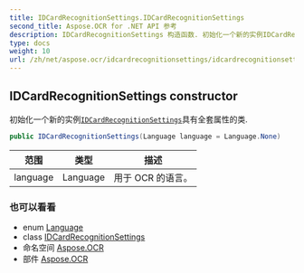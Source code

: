 ```yaml
---
title: IDCardRecognitionSettings.IDCardRecognitionSettings
second_title: Aspose.OCR for .NET API 参考
description: IDCardRecognitionSettings 构造函数. 初始化一个新的实例IDCardRecognitionSettings具有全套属性的类.
type: docs
weight: 10
url: /zh/net/aspose.ocr/idcardrecognitionsettings/idcardrecognitionsettings/
---
```

## IDCardRecognitionSettings constructor

初始化一个新的实例[`IDCardRecognitionSettings`](../)具有全套属性的类.

```csharp
public IDCardRecognitionSettings(Language language = Language.None)
```

| 范围 | 类型 | 描述 |
| --- | --- | --- |
| language | Language | 用于 OCR 的语言。 |

### 也可以看看

* enum [Language](../../language/)
* class [IDCardRecognitionSettings](../)
* 命名空间 [Aspose.OCR](../../idcardrecognitionsettings/)
* 部件 [Aspose.OCR](../../../)


